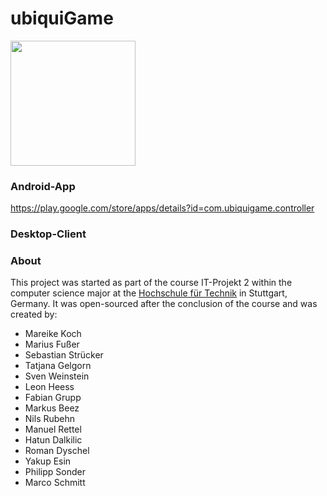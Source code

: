# ubiquiGame

<img src="https://heess.me/img/projects/UbiquiGame.png" height="200px">

### Android-App
https://play.google.com/store/apps/details?id=com.ubiquigame.controller

### Desktop-Client

### About
This project was started as part of the course IT-Projekt 2 within the computer science major at the [Hochschule für Technik](https://www.hft-stuttgart.de/) in Stuttgart, Germany. It was open-sourced after the conclusion of the course and was created by:

* Mareike Koch
* Marius Fußer
* Sebastian Strücker
* Tatjana Gelgorn
* Sven Weinstein
* Leon Heess
* Fabian Grupp
* Markus Beez
* Nils Rubehn
* Manuel Rettel
* Hatun Dalkilic
* Roman Dyschel
* Yakup Esin
* Philipp Sonder
* Marco Schmitt
